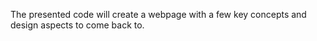 The presented code will create a webpage with a few key concepts and design aspects to come back to.